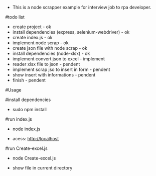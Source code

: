 - This is a node scrapper example for interview job to rpa developer.


#todo list 

- create project - ok 
- install dependencies (express, selenium-webdriver) - ok 
- create index.js - ok 
- implement node scrap - ok 
- create json file with node scrap - ok 
- install dependencies (node-xlsx) - ok 
- implement convert json to excel - implement 
- reader xlsx file to json - pendent 
- implement scrap jso to insert in form - pendent
- show insert with informations - pendent 
- finish - pendent

#Usage 

#install dependencies 
- sudo npm install

#run index.js
- node index.js

- acess: [http://localhost](http://localhost:3000/)

#run Create-excel.js
- node Create-excel.js

- show file in current directory


  
  
